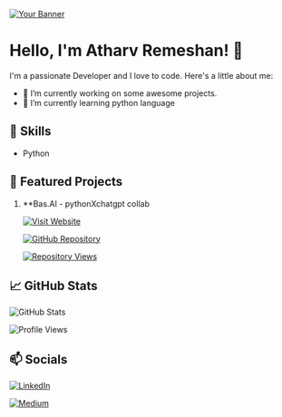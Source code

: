 <!-- Replace the URL with a link to your banner image -->
[![Your Banner](https://your-banner-image-url)](https://your-portfolio-or-website-url)

# Hello, I'm Atharv Remeshan! 👋

I'm a passionate Developer and I love to code. Here's a little about me:
- 🔭 I’m currently working on some awesome projects.
- 🌱 I’m currently learning python language

## 🚀 Skills
- Python

## 🌟 Featured Projects

1. **Bas.AI - pythonXchatgpt collab
   
   [![Visit Website](https://img.shields.io/badge/Visit%20Website-Click%20Here-black?style=for-the-badge)](https://basaitech.wixsite.com/bas-ai)
   
   [![GitHub Repository](https://img.shields.io/badge/GitHub-Repository-black?style=for-the-badge&logo=github)](https://github.com/d4r534/Bas.AI)

   [![Repository Views](https://komarev.com/ghpvc/?username=your-username&color=000000)](https://github.com/d4r534/Bas.AI)
   

## 📈 GitHub Stats

![GitHub Stats](https://github-readme-stats.vercel.app/api?username=d4r534&show_icons=true&bg_color=000000&text_color=FFFFFF)

![Profile Views](https://komarev.com/ghpvc/?username=d4r534&color=000000&style=flat&label=Profile+Views)


## 📫 Socials

[![LinkedIn](https://img.shields.io/badge/LinkedIn-Follow-black?style=for-the-badge&logo=linkedin&labelColor=000000)]([https://www.linkedin.com/in/your-username/](https://www.linkedin.com/in/your-username/)https://www.linkedin.com/in/your-username/)

[![Medium](https://img.shields.io/badge/Medium-Follow-black?style=for-the-badge&logo=medium&labelColor=black)]([https://medium.com/@your-username/](https://medium.com/@atharv.rem)https://medium.com/@atharv.rem)



